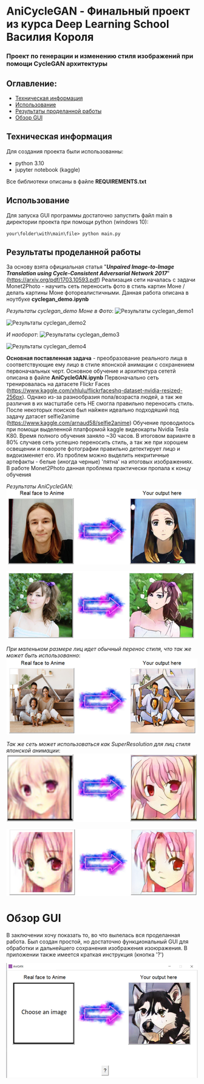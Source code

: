# AniCycleGAN - Финальный проект из курса Deep Learning School Василия Короля
### Проект по генерации и изменению стиля изображений при помощи CycleGAN архитектуры
## Оглавление:
* [Техническая информация](#тех-инф)
* [Использование](#запуск)
* [Результаты проделанной работы](#результаты)
* [Обзор GUI](#результаты)

<a name="тех-инф"/>

## Техническая информация

Для создания проекта были использованны:
* python 3.10
* jupyter notebook (kaggle)

Все библиотеки описаны в файле **REQUIREMENTS.txt**

<a name="запуск"/>

## Использование

Для запуска  GUI программы достаточно запустить файл main в директории проекта при помощи python (windows 10):
```
your\folder\with\main\file> python main.py
```
<a name="результаты"/>

## Результаты проделанной работы

За основу взята официальная статья "***Unpaired Image-to-Image Translation using Cycle-Consistent Adversarial Network 2017***" (https://arxiv.org/pdf/1703.10593.pdf)
Реализация сети началась с задачи Monet2Photo - научить сеть переносить фото в стиль картин Моне / делать картины Моне фотореалистичными. 
Данная работа описана в ноутбуке **cyclegan_demo.ipynb**

*Результаты cyclegan_demo Моне в Фото*:
![Результаты cyclegan_demo1](./images/cyclegan_ex1.png)

![Результаты cyclegan_demo2](./images/cyclegan_ex2.png)

*И наоборот*:
![Результаты cyclegan_demo3](./images/cyclegan_ex3.png)

![Результаты cyclegan_demo4](./images/cyclegan_ex4.png)

**Основная поставленная задача** - преобразование реального лица в соответствующие ему лицо в стиле японской анимации с сохранением первоначальных черт.
Основное обучение и архитектура сететй описана в файле **AniCycleGAN.ipynb**
Первоначально сеть тренировалась на датасете Flickr Faces (https://www.kaggle.com/xhlulu/flickrfaceshq-dataset-nvidia-resized-256px). 
Однако из-за разнообразия пола/возраста людей, а так же различия в их мастштабе сеть НЕ смогла правильно переносить стиль. 
После некоторых поисков был найжен идеально подходяший под задачу датасет selfie2anime (https://www.kaggle.com/arnaud58/selfie2anime)
Обучение проводилось при помощи выделенной платформой kaggle видеокарты Nvidia Tesla K80. Время полного обучения заняло ~30 часов.
В итоговом варианте в 80% случаев сеть успешно переносить стиль, а так же при хорошем освещении и повороте фотографии правильно детектирует лицо и видоизменяет его.
Из проблем можно выделить некритичные артефакты - белые (иногда черные) 'пятна' на итоговых изображениях. В работе Monet2Photo данная проблема практически пропала к концу обучения

*Результаты AniCycleGAN*:
![Результаты AniCycleGAN 1_1](./images/anigan_ex1.png)

![Результаты AniCycleGAN 1_2](./images/anigan_ex2.png)

*При маленьком размере лиц идет обычный перенос стиля, что так же может быть использованно*:
![Результаты AniCycleGAN 1_3](./images/anigan_ex0.png)

*Так же сеть может использоваться как SuperResolution для лиц стиля японской анимации*:
![Результаты AniCycleGAN 2_1](./images/anigan_ex3.png)

![Результаты AniCycleGAN 2_2](./images/anigan_ex4.png)

<a name="обзор"/>

# Обзор GUI
В заключении хочу показать то, во что вылелась вся проделанная работа. Был создан простой, но достаточно функциональный GUI для обработки и дальнейшего сохранения изображения изоюражения. 
В приложении также имеется краткая инструкция (кнопка '?')

![GUI](./images/GUI_interface.png)
